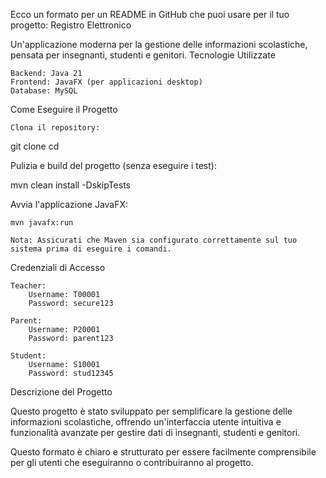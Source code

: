 Ecco un formato per un README in GitHub che puoi usare per il tuo progetto:
Registro Elettronico

Un'applicazione moderna per la gestione delle informazioni scolastiche, pensata per insegnanti, studenti e genitori.
Tecnologie Utilizzate

    Backend: Java 21
    Frontend: JavaFX (per applicazioni desktop)
    Database: MySQL

Come Eseguire il Progetto

    Clona il repository:

git clone <url-del-repository>
cd <nome-cartella-progetto>

Pulizia e build del progetto (senza eseguire i test):

mvn clean install -DskipTests

Avvia l'applicazione JavaFX:

    mvn javafx:run

    Nota: Assicurati che Maven sia configurato correttamente sul tuo sistema prima di eseguire i comandi.

Credenziali di Accesso

    Teacher:
        Username: T00001
        Password: secure123

    Parent:
        Username: P20001
        Password: parent123

    Student:
        Username: S10001
        Password: stud12345

Descrizione del Progetto

Questo progetto è stato sviluppato per semplificare la gestione delle informazioni scolastiche, offrendo un'interfaccia utente intuitiva e funzionalità avanzate per gestire dati di insegnanti, studenti e genitori.

Questo formato è chiaro e strutturato per essere facilmente comprensibile per gli utenti che eseguiranno o contribuiranno al progetto.
